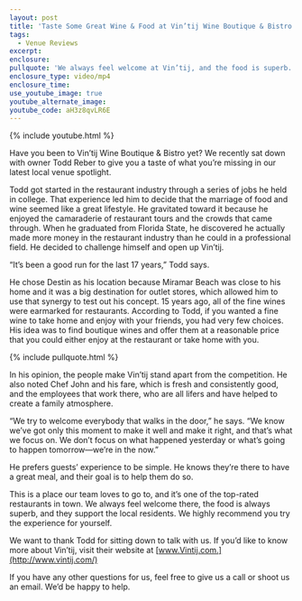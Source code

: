 ```yaml
---
layout: post
title: 'Taste Some Great Wine & Food at Vin’tij Wine Boutique & Bistro'
tags:
  - Venue Reviews
excerpt:
enclosure:
pullquote: 'We always feel welcome at Vin’tij, and the food is superb.'
enclosure_type: video/mp4
enclosure_time:
use_youtube_image: true
youtube_alternate_image:
youtube_code: aH3z8qvLR6E
---
```



{% include youtube.html %}

Have you been to Vin’tij Wine Boutique & Bistro yet? We recently sat down with owner Todd Reber to give you a taste of what you’re missing in our latest local venue spotlight.

Todd got started in the restaurant industry through a series of jobs he held in college. That experience led him to decide that the marriage of food and wine seemed like a great lifestyle. He gravitated toward it because he enjoyed the camaraderie of restaurant tours and the crowds that came through. When he graduated from Florida State, he discovered he actually made more money in the restaurant industry than he could in a professional field. He decided to challenge himself and open up Vin’tij.

“It’s been a good run for the last 17 years,” Todd says.

He chose Destin as his location because Miramar Beach was close to his home and it was a big destination for outlet stores, which allowed him to use that synergy to test out his concept. 15 years ago, all of the fine wines were earmarked for restaurants. According to Todd, if you wanted a fine wine to take home and enjoy with your friends, you had very few choices. His idea was to find boutique wines and offer them at a reasonable price that you could either enjoy at the restaurant or take home with you.

{% include pullquote.html %}

In his opinion, the people make Vin’tij stand apart from the competition. He also noted Chef John and his fare, which is fresh and consistently good, and the employees that work there, who are all lifers and have helped to create a family atmosphere.

“We try to welcome everybody that walks in the door,” he says. “We know we’ve got only this moment to make it well and make it right, and that’s what we focus on. We don’t focus on what happened yesterday or what’s going to happen tomorrow—we’re in the now.”

He prefers guests’ experience to be simple. He knows they’re there to have a great meal, and their goal is to help them do so.

This is a place our team loves to go to, and it’s one of the top-rated restaurants in town. We always feel welcome there, the food is always superb, and they support the local residents. We highly recommend you try the experience for yourself.

We want to thank Todd for sitting down to talk with us. If you’d like to know more about Vin’tij, visit their website at [www.Vintij.com.](http://www.vintij.com/)

If you have any other questions for us, feel free to give us a call or shoot us an email. We’d be happy to help.